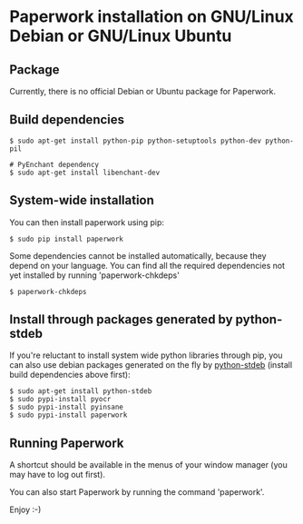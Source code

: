 # Paperwork installation on GNU/Linux Debian or GNU/Linux Ubuntu


## Package

Currently, there is no official Debian or Ubuntu package for Paperwork.


## Build dependencies

    $ sudo apt-get install python-pip python-setuptools python-dev python-pil

    # PyEnchant dependency
    $ sudo apt-get install libenchant-dev


## System-wide installation

You can then install paperwork using pip:

    $ sudo pip install paperwork

Some dependencies cannot be installed automatically, because they depend on
your language. You can find all the required dependencies not yet installed by
running 'paperwork-chkdeps'

    $ paperwork-chkdeps


## Install through packages generated by python-stdeb

If you're reluctant to install system wide python libraries through pip, you can also use debian packages generated on the fly by [python-stdeb](https://pypi.python.org/pypi/stdeb) (install build dependencies above first):

    $ sudo apt-get install python-stdeb
    $ sudo pypi-install pyocr
    $ sudo pypi-install pyinsane
    $ sudo pypi-install paperwork


## Running Paperwork

A shortcut should be available in the menus of your window manager (you may
have to log out first).

You can also start Paperwork by running the command 'paperwork'.

Enjoy :-)
